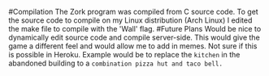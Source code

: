 #Compilation
The Zork program was compiled from C source code. To get the source code to
compile on my Linux distribution (Arch Linux) I edited the make file to compile
with the 'Wall' flag.
#Future Plans
Would be nice to dynamically edit source code and compile server-side. This
would give the game a different feel and would allow me to add in memes. Not sure
if this is possible in Heroku. Example would be to replace the `kitchen` in the
abandoned building to a `combination pizza hut and taco bell.` 

